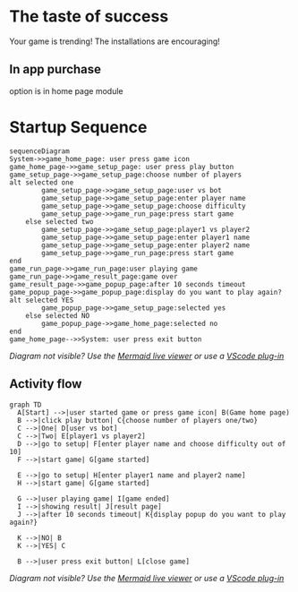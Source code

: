 # The taste of success

Your game is trending! The installations are encouraging!

## In app purchase

option is in home page module

# Startup Sequence

```mermaid
sequenceDiagram
System->>game_home_page: user press game icon
game_home_page->>game_setup_page: user press play button
game_setup_page->>game_setup_page:choose number of players
alt selected one
        game_setup_page->>game_setup_page:user vs bot
        game_setup_page->>game_setup_page:enter player name
        game_setup_page->>game_setup_page:choose difficulty
        game_setup_page->>game_run_page:press start game
    else selected two
        game_setup_page->>game_setup_page:player1 vs player2
        game_setup_page->>game_setup_page:enter player1 name
        game_setup_page->>game_setup_page:enter player2 name
        game_setup_page->>game_run_page:press start game
end
game_run_page->>game_run_page:user playing game
game_run_page->>game_result_page:game over
game_result_page->>game_popup_page:after 10 seconds timeout
game_popup_page->>game_popup_page:display do you want to play again?
alt selected YES
        game_popup_page->>game_setup_page:selected yes
    else selected NO
        game_popup_page->>game_home_page:selected no
end
game_home_page-->>System: user press exit button
```

_Diagram not visible? Use the
[Mermaid live viewer](https://mermaid-js.github.io/mermaid-live-editor)
or use a [VScode plug-in](https://marketplace.visualstudio.com/items?itemName=bierner.markdown-mermaid)_

## Activity flow

```mermaid
graph TD
  A[Start] -->|user started game or press game icon| B(Game home page)
  B -->|click play button| C{choose number of players one/two}
  C -->|One| D[user vs bot]
  C -->|Two| E[player1 vs player2]
  D -->|go to setup| F[enter player name and choose difficulty out of 10]
  F -->|start game| G[game started]

  E -->|go to setup| H[enter player1 name and player2 name]
  H -->|start game| G[game started]
  
  G -->|user playing game| I[game ended]
  I -->|showing result| J[result page]
  J -->|after 10 seconds timeout| K{display popup do you want to play again?}

  K -->|NO| B
  K -->|YES| C

  B -->|user press exit button| L[close game]
```

_Diagram not visible? Use the
[Mermaid live viewer](https://mermaid-js.github.io/mermaid-live-editor)
or use a [VScode plug-in](https://marketplace.visualstudio.com/items?itemName=bierner.markdown-mermaid)_
